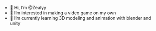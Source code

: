 - 👋 Hi, I’m @Zealyy
- 👀 I’m interested in making a video game on my own
- 🌱 I’m currently learning 3D modeling and animation with blender and unity 

<!---
Zealyy/Zealyy is a ✨ special ✨ repository because its `README.md` (this file) appears on your GitHub profile.
You can click the Preview link to take a look at your changes.
--->
